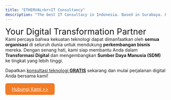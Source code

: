 ```yaml
---
title: "ETHERVAL<br>IT Consultancy"
description: "The best IT Consultacy in Indonesia. Based in Surabaya. ERP, IOT, Mobile App, and Custom Mobile Application"
---
```

<div style="font-size: 20pt">Your Digital Transformation Partner</div>
Kami percaya bahwa kekuatan teknologi dapat dimanfaatkan oleh <b>semua organisasi</b> di seluruh dunia untuk mendukung <b>perkembangan bisnis</b> mereka. Dengan senang hati, kami siap membantu Anda dalam <b>Transformasi Digital</b> dan mengembangkan <b>Sumber Daya Manusia (SDM)</b> ke tingkat yang lebih tinggi.

Dapatkan <u>konsultasi teknologi <b>GRATIS</b></u> sekarang dan mulai perjalanan digital Anda bersama kami!
<div style="margin-top: 25px">
    <a href="https://api.whatsapp.com/send?phone=6282132328252&text=Halo%20ETHERVAL%20IT%20Consultancy%2C%20Saya%20ingin%20berkonsultasi%20tentang%20teknologi.%0A%0A" style="color: white">
        <span style="border-radius: 6px; padding: 10px 20px;background-color: #f17c26;">Hubungi Kami >>
        </span>
    </a>
</div>